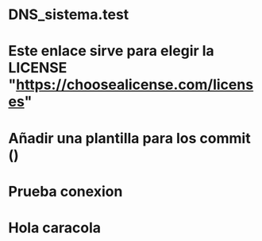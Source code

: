 # DNS_sistema.test
# Este enlace sirve para elegir la LICENSE "https://choosealicense.com/licenses"
# Añadir una plantilla para los commit ()
# Prueba conexion

# Hola caracola



